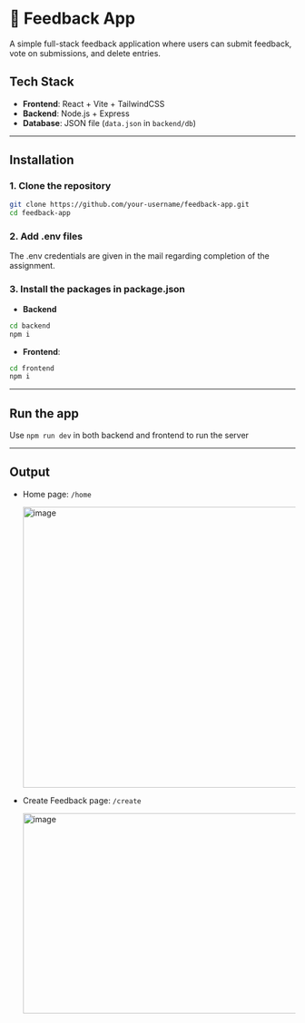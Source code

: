 # 📝 Feedback App

A simple full-stack feedback application where users can submit feedback, vote on submissions, and delete entries.


## Tech Stack

- **Frontend**: React + Vite + TailwindCSS
- **Backend**: Node.js + Express
- **Database**: JSON file (`data.json` in `backend/db`)

---

## Installation

### 1. Clone the repository

```bash
git clone https://github.com/your-username/feedback-app.git
cd feedback-app
```
### 2. Add .env files
The .env credentials are given in the mail regarding completion of the assignment.

### 3. Install the packages in package.json
- **Backend**
```bash
cd backend
npm i
```

- **Frontend**:
```bash
cd frontend
npm i
```
---

## Run the app

Use `npm run dev` in both backend and frontend to run the server

---

## Output
- Home page: `/home`

  <img width="666" height="495" alt="image" src="https://github.com/user-attachments/assets/11a8566e-ffae-444b-aa5c-73d056ca833e" />

- Create Feedback page: `/create`

  <img width="539" height="353" alt="image" src="https://github.com/user-attachments/assets/52141b31-c3d6-4bb7-86ef-9b8e5d60250a" />
